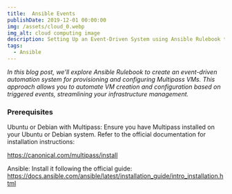 ```yaml
---
title:  Ansible Events
publishDate: 2019-12-01 00:00:00
img: /assets/cloud_0.webp
img_alt: cloud computing image
description: Setting Up an Event-Driven System using Ansible Rulebook to Create and Configure Multipass VMs
tags:
  - Ansible
---
```


*In this blog post, we'll explore Ansible Rulebook to create an event-driven automation system for provisioning and configuring Multipass VMs. This approach allows you to automate VM creation and configuration based on triggered events, streamlining your infrastructure management.*

### Prerequisites 

 Ubuntu or Debian with Multipass: Ensure you have Multipass installed on your Ubuntu or Debian system. Refer to the official documentation for installation instructions: 
<a href="https://canonical.com/multipass/install" target="_blank" >

https://canonical.com/multipass/install
</a>

 Ansible:  Install it following the official guide: https://docs.ansible.com/ansible/latest/installation_guide/intro_installation.html 


